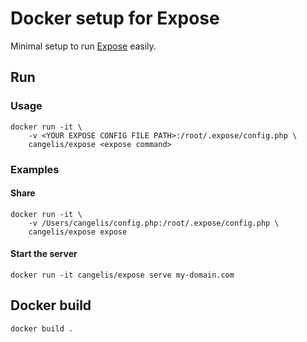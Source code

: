 # Docker setup for Expose

Minimal setup to run [Expose](https://github.com/beyondcode/expose) easily.

## Run

### Usage

```
docker run -it \
    -v <YOUR EXPOSE CONFIG FILE PATH>:/root/.expose/config.php \
    cangelis/expose <expose command>
```

### Examples

#### Share

```
docker run -it \
    -v /Users/cangelis/config.php:/root/.expose/config.php \
    cangelis/expose expose
```

#### Start the server

```
docker run -it cangelis/expose serve my-domain.com
```

## Docker build

```
docker build .
```

